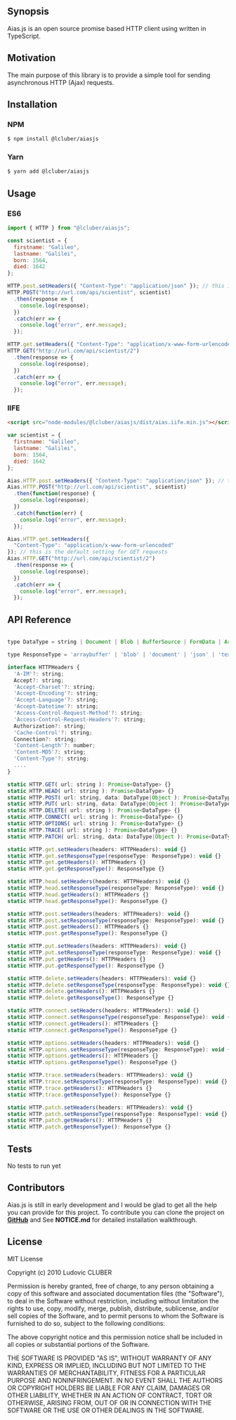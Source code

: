 ## Synopsis

Aias.js is an open source promise based HTTP client using written in TypeScript.

## Motivation

The main purpose of this library is to provide a simple tool for sending asynchronous HTTP (Ajax) requests.

## Installation

### NPM

```bash
$ npm install @lcluber/aiasjs
```

### Yarn

```bash
$ yarn add @lcluber/aiasjs
```

## Usage

### ES6

```javascript
import { HTTP } from "@lcluber/aiasjs";

const scientist = {
  firstname: "Galileo",
  lastname: "Galilei",
  born: 1564,
  died: 1642
};

HTTP.post.setHeaders({ "Content-Type": "application/json" }); // this is the default setting for POST requests
HTTP.POST("http://url.com/api/scientist", scientist)
  .then(response => {
    console.log(response);
  })
  .catch(err => {
    console.log("error", err.message);
  });

HTTP.get.setHeaders({ "Content-Type": "application/x-www-form-urlencoded" }); // this is the default setting for GET requests
HTTP.GET("http://url.com/api/scientist/2")
  .then(response => {
    console.log(response);
  })
  .catch(err => {
    console.log("error", err.message);
  });
```

### IIFE

```html
<script src="node-modules/@lcluber/aiasjs/dist/aias.iife.min.js"></script>
```

```javascript
var scientist = {
  firstname: "Galileo",
  lastname: "Galilei",
  born: 1564,
  died: 1642
};

Aias.HTTP.post.setHeaders({ "Content-Type": "application/json" }); // this is the default setting for POST requests
Aias.HTTP.POST("http://url.com/api/scientist", scientist)
  .then(function(response) {
    console.log(response);
  })
  .catch(function(err) {
    console.log("error", err.message);
  });

Aias.HTTP.get.setHeaders({
  "Content-Type": "application/x-www-form-urlencoded"
}); // this is the default setting for GET requests
Aias.HTTP.GET("http://url.com/api/scientist/2")
  .then(response => {
    console.log(response);
  })
  .catch(err => {
    console.log("error", err.message);
  });
```

## API Reference

```javascript

type DataType = string | Document | Blob | BufferSource | FormData | ArrayBufferView | ArrayBuffer | FormData | URLSearchParams | ReadableStream | null;

type ResponseType = 'arraybuffer' | 'blob' | 'document' | 'json' | 'text' | '';

interface HTTPHeaders {
  'A-IM'?: string;
  Accept?: string;
  'Accept-Charset'?: string;
  'Accept-Encoding'?: string;
  'Accept-Language'?: string;
  'Accept-Datetime'?: string;
  'Access-Control-Request-Method'?: string;
  'Access-Control-Request-Headers'?: string;
  Authorization?: string;
  'Cache-Control'?: string;
  Connection?: string;
  'Content-Length'?: number;
  'Content-MD5'?: string;
  'Content-Type'?: string;
  ....
}

static HTTP.GET( url: string ): Promise<DataType> {}
static HTTP.HEAD( url: string ): Promise<DataType> {}
static HTTP.POST( url: string, data: DataType|Object ): Promise<DataType> {}
static HTTP.PUT( url: string, data: DataType|Object ): Promise<DataType> {}
static HTTP.DELETE( url: string ): Promise<DataType> {}
static HTTP.CONNECT( url: string ): Promise<DataType> {}
static HTTP.OPTIONS( url: string ): Promise<DataType> {}
static HTTP.TRACE( url: string ): Promise<DataType> {}
static HTTP.PATCH( url: string, data: DataType|Object ): Promise<DataType> {}

static HTTP.get.setHeaders(headers: HTTPHeaders): void {}
static HTTP.get.setResponseType(responseType: ResponseType): void {}
static HTTP.get.getHeaders(): HTTPHeaders {}
static HTTP.get.getResponseType(): ResponseType {}

static HTTP.head.setHeaders(headers: HTTPHeaders): void {}
static HTTP.head.setResponseType(responseType: ResponseType): void {}
static HTTP.head.getHeaders(): HTTPHeaders {}
static HTTP.head.getResponseType(): ResponseType {}

static HTTP.post.setHeaders(headers: HTTPHeaders): void {}
static HTTP.post.setResponseType(responseType: ResponseType): void {}
static HTTP.post.getHeaders(): HTTPHeaders {}
static HTTP.post.getResponseType(): ResponseType {}

static HTTP.put.setHeaders(headers: HTTPHeaders): void {}
static HTTP.put.setResponseType(responseType: ResponseType): void {}
static HTTP.put.getHeaders(): HTTPHeaders {}
static HTTP.put.getResponseType(): ResponseType {}

static HTTP.delete.setHeaders(headers: HTTPHeaders): void {}
static HTTP.delete.setResponseType(responseType: ResponseType): void {}
static HTTP.delete.getHeaders(): HTTPHeaders {}
static HTTP.delete.getResponseType(): ResponseType {}

static HTTP.connect.setHeaders(headers: HTTPHeaders): void {}
static HTTP.connect.setResponseType(responseType: ResponseType): void {}
static HTTP.connect.getHeaders(): HTTPHeaders {}
static HTTP.connect.getResponseType(): ResponseType {}

static HTTP.options.setHeaders(headers: HTTPHeaders): void {}
static HTTP.options.setResponseType(responseType: ResponseType): void {}
static HTTP.options.getHeaders(): HTTPHeaders {}
static HTTP.options.getResponseType(): ResponseType {}

static HTTP.trace.setHeaders(headers: HTTPHeaders): void {}
static HTTP.trace.setResponseType(responseType: ResponseType): void {}
static HTTP.trace.getHeaders(): HTTPHeaders {}
static HTTP.trace.getResponseType(): ResponseType {}

static HTTP.patch.setHeaders(headers: HTTPHeaders): void {}
static HTTP.patch.setResponseType(responseType: ResponseType): void {}
static HTTP.patch.getHeaders(): HTTPHeaders {}
static HTTP.patch.getResponseType(): ResponseType {}
```

## Tests

No tests to run yet

## Contributors

Aias.js is still in early development and I would be glad to get all the help you can provide for this project.
To contribute you can clone the project on **[GitHub](https://github.com/LCluber/Aias.js)** and See **NOTICE.md** for detailed installation walkthrough.

## License

MIT License

Copyright (c) 2010 Ludovic CLUBER

Permission is hereby granted, free of charge, to any person obtaining a copy
of this software and associated documentation files (the "Software"), to deal
in the Software without restriction, including without limitation the rights
to use, copy, modify, merge, publish, distribute, sublicense, and/or sell
copies of the Software, and to permit persons to whom the Software is
furnished to do so, subject to the following conditions:

The above copyright notice and this permission notice shall be included in all
copies or substantial portions of the Software.

THE SOFTWARE IS PROVIDED "AS IS", WITHOUT WARRANTY OF ANY KIND, EXPRESS OR
IMPLIED, INCLUDING BUT NOT LIMITED TO THE WARRANTIES OF MERCHANTABILITY,
FITNESS FOR A PARTICULAR PURPOSE AND NONINFRINGEMENT. IN NO EVENT SHALL THE
AUTHORS OR COPYRIGHT HOLDERS BE LIABLE FOR ANY CLAIM, DAMAGES OR OTHER
LIABILITY, WHETHER IN AN ACTION OF CONTRACT, TORT OR OTHERWISE, ARISING FROM,
OUT OF OR IN CONNECTION WITH THE SOFTWARE OR THE USE OR OTHER DEALINGS IN THE
SOFTWARE.
